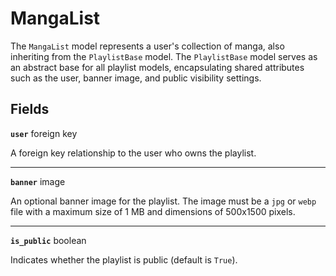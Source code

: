 # MangaList <Badge type="danger" text="model" />

The `MangaList` model represents a user's collection of manga, also inheriting from the `PlaylistBase` model.
The `PlaylistBase` model serves as an abstract base for all playlist models, encapsulating shared attributes such as the user, banner image, and public visibility settings.

## Fields

**`user`** foreign key

A foreign key relationship to the user who owns the playlist.

---

**`banner`** image

An optional banner image for the playlist. The image must be a `jpg` or `webp` file with a maximum size of 1 MB and dimensions of 500x1500 pixels.

---

**`is_public`** boolean

Indicates whether the playlist is public (default is `True`).
